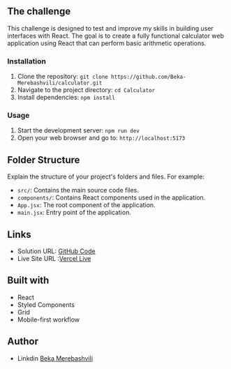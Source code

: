 ## The challenge

This challenge is designed to test and improve my skills in building user interfaces with React. The goal is to create a fully functional calculator web application using React that can perform basic arithmetic operations.

### Installation

1. Clone the repository: `git clone https://github.com/Beka-Merebashvili/calculator.git`
2. Navigate to the project directory: `cd Calculator`
3. Install dependencies: `npm install`

### Usage

1. Start the development server: `npm run dev`
2. Open your web browser and go to: `http://localhost:5173`

## Folder Structure

Explain the structure of your project's folders and files. For example:

- `src/`: Contains the main source code files.
- `components/`: Contains React components used in the application.
- `App.jsx`: The root component of the application.
- `main.jsx`: Entry point of the application.


## Links

- Solution URL: [GitHub Code](https://github.com/Beka-Merebashvili/calculator)
- Live Site URL :[Vercel Live](https://calculator-wine-tau.vercel.app)

## Built with
- React
- Styled Components
- Grid
- Mobile-first workflow

## Author 

- Linkdin [Beka Merebashvili](https://www.linkedin.com/in/beka-merebashvili/)
 
